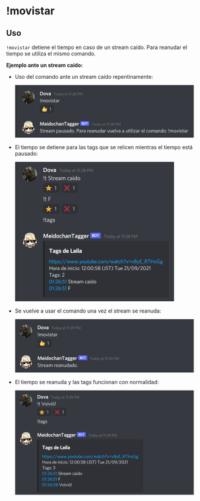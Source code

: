 # !movistar

## Uso

`!movistar` detiene el tiempo en caso de un stream caído. Para reanudar el tiempo se utiliza el mismo comando.

**Ejemplo ante un stream caído:**

- Uso del comando ante un stream caído repentinamente:

  ![](/images/movistar.png)

- El tiempo se detiene para las tags que se relicen mientras el tiempo está pausado:

  ![](/images/movistar2.png)

- Se vuelve a usar el comando una vez el stream se reanuda:

  ![](/images/movistar3.png)

- El tiempo se reanuda y las tags funcionan con normalidad:

  ![](/images/movistar4.png)
